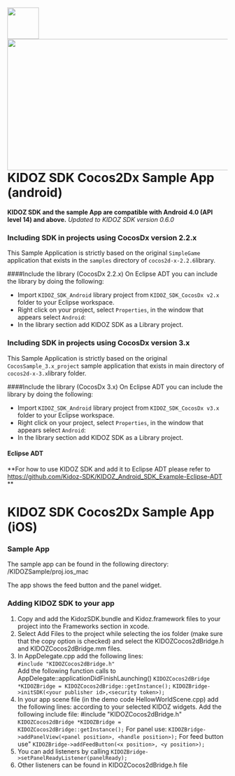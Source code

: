 <a href="url"><img src="https://github.com/Kidoz-SDK/Kidoz_Android_SDK_Example/blob/master/graphics/App%20icon.png" align="left" height="72" width="72" ></a>
[<img src="https://kidoz-cdn.s3.amazonaws.com/wordpress/kidoz_small.gif" width="533px" height="300px">](https://www.youtube.com/watch?v=-ljFjRn7jeM)
KIDOZ SDK Cocos2Dx Sample App (android)
=======================================

**KIDOZ SDK and the sample App are compatible with Android 4.0 (API level 14) and above.**
*Updated to KIDOZ SDK version 0.6.0* 

### Including SDK in projects using CocosDx version 2.2.x

This Sample Application is strictly based on the original `SimpleGame` application that exists in the `samples` directory of `cocos2d-x-2.2.6`library. 

####Include the library (CocosDx 2.2.x)
On Eclipse ADT you can include the library by doing the following:

 - Import `KIDOZ_SDK_Android` library project from `KIDOZ_SDK_CocosDx v2.x` folder to your Eclipse workspace.
 - Right click on your project, select `Properties`, in the window that appears select `Android`:
 - In the library section add KIDOZ SDK as a Library project.
 
  
### Including SDK in projects using CocosDx version 3.x

This Sample Application is strictly based on the original `CocosSample_3.x_project` sample application that exists in main directory of `cocos2d-x-3.x`library folder. 

####Include the library  (CocosDx 3.x)
On Eclipse ADT you can include the library by doing the following:

 - Import `KIDOZ_SDK_Android` library project from `KIDOZ_SDK_CocosDx v3.x` folder to your Eclipse workspace.
 - Right click on your project, select `Properties`, in the window that appears select `Android`:
 - In the library section add KIDOZ SDK as a Library project.
 
 
####	Eclipse ADT

**For how to use KIDOZ SDK and add it to Eclipse ADT please refer to https://github.com/Kidoz-SDK/KIDOZ_Android_SDK_Example-Eclipse-ADT **


KIDOZ SDK Cocos2Dx Sample App (iOS)
=======================================

### Sample App
The sample app can be found in the following directory: /KIDOZSample/proj.ios_mac

The app shows the feed button and the panel widget.


### Adding KIDOZ SDK to your app

1. Copy and add the KidozSDK.bundle and Kidoz.framework files to your project into the Frameworks section in xcode.
2. Select Add Files to the project while selecting the ios folder (make sure that the copy option is checked) and select the KIDOZCocos2dBridge.h and KIDOZCocos2dBridge.mm files.
3. In  AppDelegate.cpp add the following lines: <br>
```#include "KIDOZCocos2dBridge.h"``` <br>
Add the following function calls to AppDelegate::applicationDidFinishLaunching()
 ```KIDOZCocos2dBridge *KIDOZBridge = KIDOZCocos2dBridge::getInstance();```
```KIDOZBridge->initSDK(<your publisher id>,<security token>);```
4. In your app scene file (in the demo code HellowWorldScene.cpp) add the following lines: according to your selected KIDOZ widgets. Add the following include file: #include "KIDOZCocos2dBridge.h"
 ```KIDOZCocos2dBridge *KIDOZBridge = KIDOZCocos2dBridge::getInstance();```
   For panel use: ```KIDOZBridge->addPanelView(<panel position>, <handle position>);```
   For feed button use" ```KIDOZBridge->addFeedButton(<x position>, <y position>);```
5. You can add listeners by calling ```KIDOZBridge->setPanelReadyListener(panelReady);```
6. Other listeners can be found in KIDOZCocos2dBridge.h file


